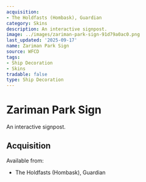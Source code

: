 ```yaml
---
acquisition:
- The Holdfasts (Hombask), Guardian
category: Skins
description: An interactive signpost.
image: ../images/zariman-park-sign-91d79a0ac0.png
last_updated: '2025-09-17'
name: Zariman Park Sign
source: WFCD
tags:
- Ship Decoration
- Skins
tradable: false
type: Ship Decoration
---
```


# Zariman Park Sign

An interactive signpost.

## Acquisition

Available from:
- The Holdfasts (Hombask), Guardian

